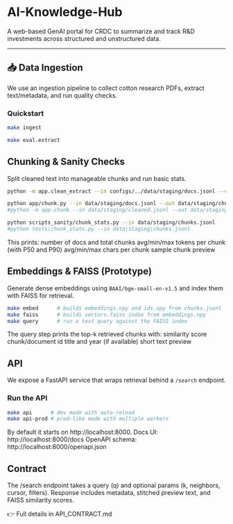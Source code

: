 # AI-Knowledge-Hub

A web-based GenAI portal for CRDC to summarize and track R&D investments across structured and unstructured data.

---

## 📥 Data Ingestion

We use an ingestion pipeline to collect cotton research PDFs, extract text/metadata, and run quality checks.

### Quickstart
```bash
make ingest

make eval.extract
```

##  Chunking & Sanity Checks

Split cleaned text into manageable chunks and run basic stats.

```bash
python -m app.clean_extract --in configs/../data/staging/docs.jsonl --out data/staging/cleaned.jsonl

python app/chunk.py --in data/staging/docs.jsonl --out data/staging/chunks.jsonl --max_tokens 512 --overlap 64
#python -m app.chunk --in data/staging/cleaned.jsonl --out data/staging/chunks.jsonl --max_tokens 512 --overlap 64

python scripts_sanity/chunk_stats.py --in data/staging/chunks.jsonl
#python tests\chunk_stats.py --in data\staging\chunks.jsonl
```

This prints:
number of docs and total chunks
avg/min/max tokens per chunk (with P50 and P90)
avg/min/max chars per chunk
sample chunk preview


##  Embeddings & FAISS (Prototype)

Generate dense embeddings using `BAAI/bge-small-en-v1.5` and index them with FAISS for retrieval.

```bash
make embed      # builds embeddings.npy and ids.npy from chunks.jsonl
make faiss      # builds vectors.faiss index from embeddings.npy
make query      # run a test query against the FAISS index
```
The query step prints the top-k retrieved chunks with:
similarity score
chunk/document id
title and year (if available)
short text preview

##  API

We expose a FastAPI service that wraps retrieval behind a `/search` endpoint.

### Run the API
```bash
make api      # dev mode with auto-reload
make api-prod # prod-like mode with multiple workers
 ```

 By default it starts on http://localhost:8000.
Docs UI: http://localhost:8000/docs
OpenAPI schema: http://localhost:8000/openapi.json

## Contract

The /search endpoint takes a query (q) and optional params (k, neighbors, cursor, filters).
Response includes metadata, stitched preview text, and FAISS similarity scores.

👉 Full details in API_CONTRACT.md